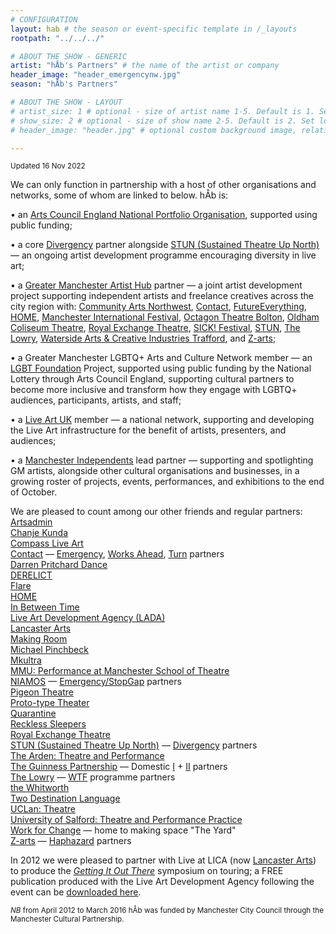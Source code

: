 ```yaml
---
# CONFIGURATION
layout: hab # the season or event-specific template in /_layouts
rootpath: "../../../"

# ABOUT THE SHOW - GENERIC
artist: "hÅb's Partners" # the name of the artist or company
header_image: "header_emergencynw.jpg"    
season: "hÅb's Partners" 

# ABOUT THE SHOW - LAYOUT
# artist_size: 1 # optional - size of artist name 1-5. Default is 1. Set longer names to lower values
# show_size: 2 # optional - size of show name 2-5. Default is 2. Set longer names to lower values
# header_image: "header.jpg" # optional custom background image, relative to current page

---
```

<small>Updated 16 Nov 2022</small>        
        
We can only function in partnership with a host of other organisations and networks, some of whom are linked to below. hÅb is:        
        
• an <a href="https://www.artscouncil.org.uk/our-investment/national-portfolio-2018-22" target="_blank">Arts Council England National Portfolio Organisation</a>, supported using public funding;         
         
• a core <a href="http://divergencymcr.org" target="_blank">Divergency</a> partner alongside <a href="https://stunlive.com" target="_blank">STUN (Sustained Theatre Up North)</a> — an ongoing artist development programme encouraging diversity in live art;        
        
• a <a href="https://gm-artisthub.co.uk" target="_blank">Greater Manchester Artist Hub</a> partner — a joint artist development project supporting independent artists and freelance creatives across the city region with: <a href="https://can.uk.com" target="_blank">Community Arts Northwest</a>, <a href="https://contactmcr.com" target="_blank">Contact</a>, <a href="https://futureeverything.org" target="_blank">FutureEverything</a>, <a href="https://homemcr.org" target="_blank">HOME</a>, <a href="https://mif.co.uk" target="_blank">Manchester International Festival</a>, <a href="https://octagonbolton.co.uk" target="_blank">Octagon Theatre Bolton</a>, <a href="https://coliseum.org.uk" target="_blank">Oldham Coliseum Theatre</a>, <a href="http://royalexchange.co.uk" target="_blank">Royal Exchange Theatre</a>, <a href="https://sickfestival.com" target="_blank">SICK! Festival</a>, <a href="https://stunlive.com" target="_blank">STUN</a>, <a href="https://thelowry.com" target="_blank">The Lowry</a>, <a href="https://watersidearts.org" target="_blank">Waterside Arts & Creative Industries Trafford</a>, and <a href="https://z-arts.org" target="_blank">Z-arts</a>;         
        
• a Greater Manchester LGBTQ+ Arts and Culture Network member — an <a href="https://lgbt.foundation" target="_blank">LGBT Foundation</a> Project, supported using public funding by the National Lottery through Arts Council England, supporting cultural partners to become more inclusive and transform how they engage with LGBTQ+ audiences, participants, artists, and staff;        
         
• a <a href="https://liveartuk.org" target="_blank">Live Art UK</a> member — a national network, supporting and developing the Live Art infrastructure for the benefit of artists, presenters, and audiences;         
         
• a <a href="http://manchesterindependents.org" target="_blank">Manchester Independents</a> lead partner — supporting and spotlighting GM artists, alongside other cultural organisations and businesses, in a growing roster of projects, events, performances, and exhibitions to the end of October.          
        
We are pleased to count among our other friends and regular partners:<br><a href="https://artsadmin.co.uk" target="_blank">Artsadmin</a><br><a href="https://chanjekunda.com" target="_blank">Chanje Kunda</a><br><a href="https://compassliveart.org.uk" target="_blank">Compass Live Art</a><br><a href="https://contactmcr.com" target="_blank">Contact</a> — [Emergency](/hab/emergency), [Works Ahead](/hab/worksahead), [Turn](/hab/turn) partners<br><a href="https://darrenpritcharddance.com" target="_blank">Darren Pritchard Dance</a><br><a href="https://derelictlive.org" target="_blank">DERELICT</a><br><a href="https://flarefestival.com" target="_blank">Flare</a><br><a href="https://homemcr.org" target="_blank">HOME</a><br><a href="https://inbetweentime.co.uk" target="_blank">In Between Time</a><br><a href="https://thisisliveart.co.uk" target="_blank">Live Art Development Agency (LADA)</a><br><a href="https://lancasterarts.org" target="_blank">Lancaster Arts</a><br><a href="https://making-room.co.uk" target="_blank">Making Room</a><br><a href="https://michaelpinchbeck.co.uk" target="_blank">Michael Pinchbeck</a><br><a href="https://mkultra.org.uk" target="_blank">Mkultra</a><br><a href="https://twitter.com/PerformanceMST" target="_blank">MMU: Performance at Manchester School of Theatre</a><br><a href="https://twitter.com/niamos_mcr" target="_blank">NIAMOS</a> — [Emergency/StopGap](/hab/emergency) partners<br><a href="https://pigeontheatre.wordpress.com" target="_blank">Pigeon Theatre</a><br><a href="https://proto-type.org" target="_blank">Proto-type Theater</a><br><a href="https://qtine.com" target="_blank">Quarantine</a><br><a href="https://reckless-sleepers.co.uk" target="_blank">Reckless Sleepers</a><br><a href="https://royalexchange.co.uk" target="_blank">Royal Exchange Theatre</a><br><a href="https://stunlive.com" target="_blank">STUN (Sustained Theatre Up North)</a> — [Divergency](/hab/divergencymcr) partners<br><a href="https://thearden.co.uk/theatre-and-performance" target="_blank">The Arden: Theatre and Performance</a><br><a href="https://guinnesspartnership.com" target="_blank">The Guinness Partnership</a> — Domestic <a href="http://www.guinnesspartnership.com/news/matthias-court-refurbishment-difference" target="_blank">I</a> + <a href="http://www.guinnesspartnership.com/development/delaney" target="_blank">II</a> partners<br><a href="https://thelowry.com" target="_blank">The Lowry</a> — <a href="https://thelowry.com/wtf-wednesday" target="_blank">WTF</a> programme partners<br><a href="https://whitworth.manchester.ac.uk" target="_blank">the Whitworth</a><br><a href="https://twodestinationlanguage.com" target="_blank">Two Destination Language</a><br><a href="https://uclan.ac.uk/courses/ba_hons_theatre.php" target="_blank">UCLan: Theatre</a><br><a href="https://salford.ac.uk/ug-courses/theatre-performance-practice" target="_blank">University of Salford: Theatre and Performance Practice</a><br><a href="https://change.coop" target="_blank">Work for Change</a> — home to making space "The Yard"<br><a href="https://z-arts.org" target="_blank">Z-arts</a> — [Haphazard](/hab/haphazard) partners       
          
In 2012 we were pleased to partner with Live at LICA (now <a href="https://lancasterarts.org" target="_blank">Lancaster Arts</a>) to produce the *<a href="https://lancasterarts.org/whats-on/event/symposium-getting-it-out-there" target="_blank">Getting It Out There</a>* symposium on touring; a FREE publication produced with the Live Art Development Agency following the event can be <a href="http://habmcr.posthaven.com/getting-it-out-there-publication-free-to-down" target="_blank">downloaded here</a>.        
          
<small>*NB* from April 2012 to March 2016 hÅb was funded by Manchester City Council through the Manchester Cultural Partnership.</small>
